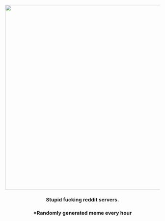 <p align="center">
        <img src="https://i.redd.it/4hd1lu40stu81.gif" width="600" height="600">
        </p>
        <h3 align="center">Stupid fucking reddit servers.</h3>
        <h3 align="center">*Randomly generated meme every hour</h3>
    